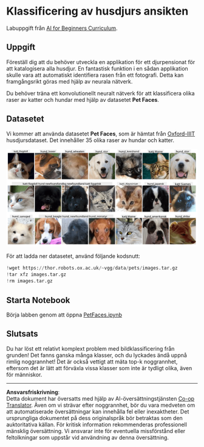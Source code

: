 <!--
CO_OP_TRANSLATOR_METADATA:
{
  "original_hash": "f3d2cee9cb3c52160419e560c57a690e",
  "translation_date": "2025-08-28T15:14:10+00:00",
  "source_file": "lessons/4-ComputerVision/07-ConvNets/lab/README.md",
  "language_code": "sv"
}
-->
# Klassificering av husdjurs ansikten

Labuppgift från [AI for Beginners Curriculum](https://github.com/microsoft/ai-for-beginners).

## Uppgift

Föreställ dig att du behöver utveckla en applikation för ett djurpensionat för att katalogisera alla husdjur. En fantastisk funktion i en sådan applikation skulle vara att automatiskt identifiera rasen från ett fotografi. Detta kan framgångsrikt göras med hjälp av neurala nätverk.

Du behöver träna ett konvolutionellt neuralt nätverk för att klassificera olika raser av katter och hundar med hjälp av datasetet **Pet Faces**.

## Datasetet

Vi kommer att använda datasetet **Pet Faces**, som är hämtat från [Oxford-IIIT](https://www.robots.ox.ac.uk/~vgg/data/pets/) husdjursdataset. Det innehåller 35 olika raser av hundar och katter.

![Datasetet vi kommer att arbeta med](../../../../../../translated_images/data.50b2a9d5484bdbf0f52f5765b381cec9efe2bd296a98f007f90bedb6ac67f2a8.sv.png)

För att ladda ner datasetet, använd följande kodsnutt:

```python
!wget https://thor.robots.ox.ac.uk/~vgg/data/pets/images.tar.gz
!tar xfz images.tar.gz
!rm images.tar.gz
```

## Starta Notebook

Börja labben genom att öppna [PetFaces.ipynb](PetFaces.ipynb)

## Slutsats

Du har löst ett relativt komplext problem med bildklassificering från grunden! Det fanns ganska många klasser, och du lyckades ändå uppnå rimlig noggrannhet! Det är också vettigt att mäta top-k noggrannhet, eftersom det är lätt att förväxla vissa klasser som inte är tydligt olika, även för människor.

---

**Ansvarsfriskrivning**:  
Detta dokument har översatts med hjälp av AI-översättningstjänsten [Co-op Translator](https://github.com/Azure/co-op-translator). Även om vi strävar efter noggrannhet, bör du vara medveten om att automatiserade översättningar kan innehålla fel eller inexaktheter. Det ursprungliga dokumentet på dess originalspråk bör betraktas som den auktoritativa källan. För kritisk information rekommenderas professionell mänsklig översättning. Vi ansvarar inte för eventuella missförstånd eller feltolkningar som uppstår vid användning av denna översättning.